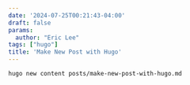 ```yaml
---
date: '2024-07-25T00:21:43-04:00'
draft: false
params:
  author: "Eric Lee"
tags: ["hugo"]
title: 'Make New Post with Hugo'
---
```


```shell
hugo new content posts/make-new-post-with-hugo.md
```
